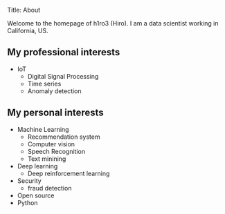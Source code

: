 Title: About


Welcome to the homepage of h1ro3 (Hiro). I am a data scientist working in California, US.


## My professional interests
* IoT 
	* Digital Signal Processing
	* Time series
	* Anomaly detection


## My personal interests

* Machine Learning
	* Recommendation system
	* Computer vision
	* Speech Recognition
	* Text minining
* Deep learning 
	* Deep reinforcement learning
* Security 
	* fraud detection
* Open source
* Python

